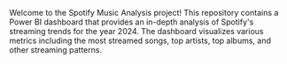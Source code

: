 Welcome to the Spotify Music Analysis project! This repository contains a Power BI dashboard that provides an in-depth analysis of Spotify's streaming trends for the year 2024. The dashboard visualizes various metrics including the most streamed songs, top artists, top albums, and other streaming patterns.
